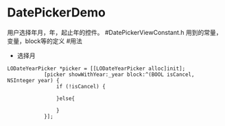 # DatePickerDemo
用户选择年月，年，起止年的控件。
#DatePickerViewConstant.h
用到的常量，变量，block等的定义
#用法
- 选择月

```
LODateYearPicker *picker = [[LODateYearPicker alloc]init];
            [picker showWithYear:_year block:^(BOOL isCancel, NSInteger year) {
                if (!isCancel) {
                    
                }else{
                
                }
            }];

```




